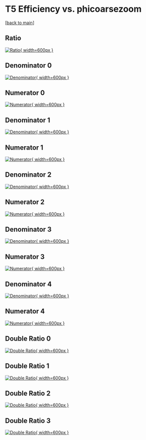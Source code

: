 # T5 Efficiency vs. phicoarsezoom

[[back to main](./)]



## Ratio

[![Ratio](../mtv/var/T5_vtr_11_-1_eff_phicoarsezoom.png){ width=600px }](../mtv/var/T5_vtr_11_-1_eff_phicoarsezoom.pdf)

## Denominator 0

[![Denominator](../mtv/den/T5_vtr_11_-1_eff_phicoarsezoom_den0.png){ width=600px }](../mtv/den/T5_vtr_11_-1_eff_phicoarsezoom_den0.pdf)

## Numerator 0

[![Numerator](../mtv/num/T5_vtr_11_-1_eff_phicoarsezoom_num0.png){ width=600px }](../mtv/num/T5_vtr_11_-1_eff_phicoarsezoom_num0.pdf)

## Denominator 1

[![Denominator](../mtv/den/T5_vtr_11_-1_eff_phicoarsezoom_den1.png){ width=600px }](../mtv/den/T5_vtr_11_-1_eff_phicoarsezoom_den1.pdf)

## Numerator 1

[![Numerator](../mtv/num/T5_vtr_11_-1_eff_phicoarsezoom_num1.png){ width=600px }](../mtv/num/T5_vtr_11_-1_eff_phicoarsezoom_num1.pdf)

## Denominator 2

[![Denominator](../mtv/den/T5_vtr_11_-1_eff_phicoarsezoom_den2.png){ width=600px }](../mtv/den/T5_vtr_11_-1_eff_phicoarsezoom_den2.pdf)

## Numerator 2

[![Numerator](../mtv/num/T5_vtr_11_-1_eff_phicoarsezoom_num2.png){ width=600px }](../mtv/num/T5_vtr_11_-1_eff_phicoarsezoom_num2.pdf)

## Denominator 3

[![Denominator](../mtv/den/T5_vtr_11_-1_eff_phicoarsezoom_den3.png){ width=600px }](../mtv/den/T5_vtr_11_-1_eff_phicoarsezoom_den3.pdf)

## Numerator 3

[![Numerator](../mtv/num/T5_vtr_11_-1_eff_phicoarsezoom_num3.png){ width=600px }](../mtv/num/T5_vtr_11_-1_eff_phicoarsezoom_num3.pdf)

## Denominator 4

[![Denominator](../mtv/den/T5_vtr_11_-1_eff_phicoarsezoom_den4.png){ width=600px }](../mtv/den/T5_vtr_11_-1_eff_phicoarsezoom_den4.pdf)

## Numerator 4

[![Numerator](../mtv/num/T5_vtr_11_-1_eff_phicoarsezoom_num4.png){ width=600px }](../mtv/num/T5_vtr_11_-1_eff_phicoarsezoom_num4.pdf)

## Double Ratio 0

[![Double Ratio](../mtv/ratio/T5_vtr_11_-1_eff_phicoarsezoom_ratio0.png){ width=600px }](../mtv/ratio/T5_vtr_11_-1_eff_phicoarsezoom_ratio0.pdf)

## Double Ratio 1

[![Double Ratio](../mtv/ratio/T5_vtr_11_-1_eff_phicoarsezoom_ratio1.png){ width=600px }](../mtv/ratio/T5_vtr_11_-1_eff_phicoarsezoom_ratio1.pdf)

## Double Ratio 2

[![Double Ratio](../mtv/ratio/T5_vtr_11_-1_eff_phicoarsezoom_ratio2.png){ width=600px }](../mtv/ratio/T5_vtr_11_-1_eff_phicoarsezoom_ratio2.pdf)

## Double Ratio 3

[![Double Ratio](../mtv/ratio/T5_vtr_11_-1_eff_phicoarsezoom_ratio3.png){ width=600px }](../mtv/ratio/T5_vtr_11_-1_eff_phicoarsezoom_ratio3.pdf)

